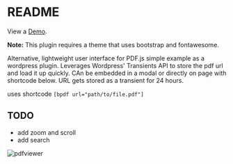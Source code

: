 # README #

View a [Demo](http://pdf.turneremanager.com/).

**Note:** This plugin requires a theme that uses bootstrap and fontawesome.

Alternative, lightweight user interface for PDF.js simple example as a wordpress plugin.  Leverages Wordpress' Transients API to store the pdf url and load it up quickly.  CAn be embedded in a modal or directly on page with shortcode below.  URL gets stored as a transient for 24 hours.

uses shortcode `[bpdf url="path/to/file.pdf"]`

## TODO 

* add zoom and scroll
* add search

![pdfviewer](https://github.com/ibuilder/wp-bootstrap-pdf-viewer/blob/master/pdfviewer.PNG)
